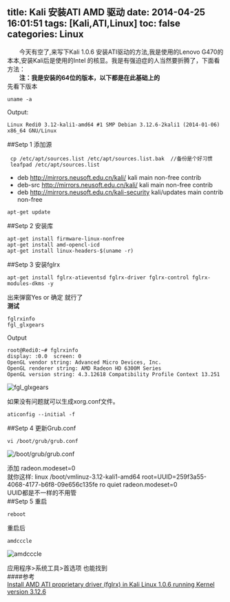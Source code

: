 title: Kali 安装ATI AMD 驱动
date: 2014-04-25 16:01:51
tags: [Kali,ATI,Linux]
toc: false
categories: Linux
---


　　今天有空了,来写下Kali 1.0.6 安装ATI驱动的方法,我是使用的Lenovo G470的本本,安装Kali后是使用的Intel 的核显。我是有强迫症的人当然要折腾了，下面看方法：  
　　**注：我是安装的64位的版本，以下都是在此基础上的**  
先看下版本  
```
uname -a
```
Output:  
```
Linux Redi0 3.12-kali1-amd64 #1 SMP Debian 3.12.6-2kali1 (2014-01-06) x86_64 GNU/Linux

```    
##Setp 1 添加源  
```
 cp /etc/apt/sources.list /etc/apt/sources.list.bak  //备份是个好习惯  
 leafpad /etc/apt/sources.list
```  
* deb http://mirrors.neusoft.edu.cn/kali/ kali main non-free contrib
* deb-src http://mirrors.neusoft.edu.cn/kali/ kali main non-free contrib
* deb http://mirrors.neusoft.edu.cn/kali-security kali/updates main contrib non-free  


```
apt-get update
```  
##Setp 2 安装库  
```
apt-get install firmware-linux-nonfree 
apt-get install amd-opencl-icd 
apt-get install linux-headers-$(uname -r)
```  
##Setp 3 安装fglrx  
```
apt-get install fglrx-atieventsd fglrx-driver fglrx-control fglrx-modules-dkms -y
```  
出来弹窗Yes or 确定 就行了  
**测试**  
```
fglrxinfo 
fgl_glxgears
```  
Output  
```
root@Redi0:~# fglrxinfo 
display: :0.0  screen: 0
OpenGL vendor string: Advanced Micro Devices, Inc.
OpenGL renderer string: AMD Radeon HD 6300M Series
OpenGL version string: 4.3.12618 Compatibility Profile Context 13.251

```  

![fgl_glxgears][1]


如果没有问题就可以生成xorg.conf文件。  
```
aticonfig --initial -f
```  
##Setp 4 更新Grub.conf  
```
vi /boot/grub/grub.conf
```  
![ /boot/grub/grub.conf][2]


添加 radeon.modeset=0  
就你这样:
linux   /boot/vmlinuz-3.12-kali1-amd64 root=UUID=259f3a55-4068-4177-b6f8-09e656c135fe ro  quiet radeon.modeset=0  
UUID都是不一样的不用管  
##Setp 5 重启  
```
reboot
```  
重启后  
```
amdcccle
```  
![amdcccle][3]


应用程序>系统工具>首选项 也能找到  
####参考  
[Install AMD ATI proprietary driver (fglrx) in Kali Linux 1.0.6 running Kernel version 3.12.6 ][4]


  [1]: http://ww4.sinaimg.cn/large/8ea95026gw1efrujxfgd6j20qn0dpq5e.jpg
  [2]: http://ww4.sinaimg.cn/large/8ea95026gw1efruz3b7zdj20sx0drtd8.jpg
  [3]: http://ww4.sinaimg.cn/large/8ea95026gw1efrvcwq0joj20te0datbx.jpg
  [4]: http://www.blackmoreops.com/2014/03/05/install-amd-ati-proprietary-fglrx-driver-kali-linux-1-0-6/
